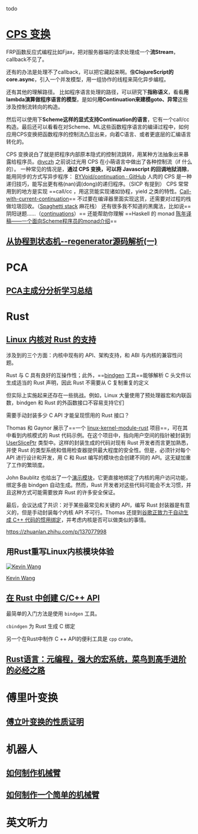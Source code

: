 todo

# [CPS 变换](https://www.zhihu.com/question/27581940/answer/88684896)

FRP函数反应式编程比如Fjax，把对服务器端的请求处理成一个**流Stream**，callback不见了。

还有的办法是处理不了callback，可以把它藏起来啊。像**ClojureScript的core.async**，引入一个并发模型，用一组协作的线程来简化异步编程。

还有其他的理解路径。
比如程序语言处理的路径，可以研究下**指称语义**，看看**用lambda演算做程序语言的模型**，是如何**用Continuation来建模goto、异常**这些涉及控制流转向的构造。

然后可以使用下**Scheme这样的显式支持Continuation的语言**，它有一个call/cc构造。最后还可以看看在对Scheme、ML这些函数程序语言的编译过程中，如何应用CPS变换把函数程序的控制流凸显出来，向着C语言、或者更底层的汇编语言转化的。

CPS 变换说白了就是把程序内部原本隐式的控制流跳转，用某种方法抽象出来暴露给程序员。[@vczh](https://www.zhihu.com/people/0970f947b898ecc0ec035f9126dd4e08) 之前说过光用 CPS 在小萌语言中做出了各种控制流（if 什么的）。
一种常见的情况是，**通过 CPS 变换，可以将 Javascript 的回调地狱消除**，能用同步的方式写异步程序： [BYVoid/continuation · GitHub](http://link.zhihu.com/?target=https%3A//github.com/BYVoid/continuation)
人肉的 CPS 是一种递归技巧，能写出更有格(nan)调(dong)的递归程序。（SICP 有提到）
CPS 常常用到的地方是实现 ==call/cc ，用这货能实现诸如协程，yield 之类的特性。[Call-with-current-continuation](http://link.zhihu.com/?target=http%3A//en.wikipedia.org/wiki/Call-with-current-continuation)== 不过要在编译器里面实现这货，还需要对过程的栈做垃圾回收。（[Spaghetti stack](http://link.zhihu.com/?target=http%3A//en.wikipedia.org/wiki/Spaghetti_stack) 麻花栈）
还有很多我不知道的黑魔法，比如说==阴阳谜题……（[continuations](http://link.zhihu.com/?target=http%3A//cs.stackexchange.com/questions/11417/are-there-a-lambda-mu-expression-equivalent-to-the-yin-yang-puzzle)）==
还能帮助你理解 ==Haskell 的 monad [陈年译稿——一个面向Scheme程序员的monad介绍](http://link.zhihu.com/?target=http%3A//www.cnblogs.com/fzwudc/archive/2011/04/19/2020982.html)==

## [从协程到状态机--regenerator源码解析(一)](https://zhuanlan.zhihu.com/p/37562698)

# PCA

## [PCA主成分分析学习总结](https://zhuanlan.zhihu.com/p/32412043)

# Rust

## [Linux 内核对 Rust 的支持](https://www.oschina.net/news/118364/discussion-about-supporting-linux-kernel-development-in-rust)

涉及到的三个方面：内核中现有的 API、架构支持，和 ABI 与内核的兼容性问题。



Rust 与 C 具有良好的互操作性；此外，==[bindgen](https://www.oschina.net/action/GoToLink?url=https%3A%2F%2Fgithub.com%2Frust-lang%2Frust-bindgen) 工具==能够解析 C 头文件以生成适当的 Rust 声明，因此 Rust 不需要从 C 复制重复的定义

但实际上实施起来还存在一些挑战。例如，Linux 大量使用了预处理器宏和内联函数，bindgen 和 Rust 的外函数接口不容易支持它们



需要手动封装多少 C API 才能呈现惯用的 Rust 接口？

Thomas 和 Gaynor 展示了==一个 [linux-kernel-module-rust](https://www.oschina.net/action/GoToLink?url=https%3A%2F%2Fgithub.com%2Ffishinabarrel%2Flinux-kernel-module-rust%2F) 项目==，可在其中看到内核模式的 Rust 代码示例。在这个项目中，指向用户空间的指针被封装到 <u>UserSlicePtr</u> 类型中。这样的封装生成的代码对现有 Rust 开发者而言更加熟悉，并使 Rust 的类型系统和借用检查器提供最大程度的安全性。但是，必须针对每个 API 进行设计和开发，用 C 和 Rust 编写的模块也会创建不同的 API。这无疑加重了工作的繁琐度。

John Baublitz 也给出了一个[演示模块](https://www.oschina.net/action/GoToLink?url=https%3A%2F%2Fgithub.com%2Fjbaublitz%2Fknock-out)，它更直接地绑定了内核的用户访问功能，绑定多由 bindgen 自动生成。然而，Rust 开发者对这些代码可能会不太习惯，并且这种方式可能需要放弃 Rust 的许多安全保证。

最后，会议达成了共识：对于某些最常见和关键的 API，编写 Rust 封装器是有意义的，但是手动封装每个内核 API 不可行。Thomas 还提到[谷歌正致力于自动生成 C++ 代码的惯用绑定](https://www.oschina.net/news/118148/chrome-rust-and-c-interoperability)，并考虑内核是否可以做类似的事情。



https://zhuanlan.zhihu.com/p/137077998

## 用Rust重写Linux内核模块体验

[![Kevin Wang](https://pic2.zhimg.com/v2-0673287aec07413d5c7c1d268bc1e414_xs.jpg?source=172ae18b)](https://www.zhihu.com/people/loong-wong)

[Kevin Wang](https://www.zhihu.com/people/loong-wong)

## [在 Rust 中创建 C/C++ API](https://zhuanlan.zhihu.com/p/70095462)

最简单的入门方法是使用 `bindgen` 工具。

`cbindgen` 为 Rust 生成 C 绑定

另一个在Rust中制作 C ++ API的便利工具是 `cpp` crate。

## [Rust语言：元编程，强大的宏系统，菜鸟到高手进阶的必经之路](https://zhuanlan.zhihu.com/p/161497677)

# 傅里叶变换

## [傅立叶变换的性质证明](https://zhuanlan.zhihu.com/p/80683289)

# 机器人

## [如何制作机械臂](https://zhuanlan.zhihu.com/p/20880450)

## [如何制作一个简单的机械臂](https://zhuanlan.zhihu.com/p/78907358)

# 英文听力

